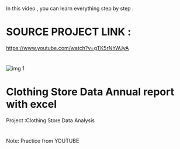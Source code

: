 In this video , you can learn everything step by step .
#
# SOURCE PROJECT LINK :
https://www.youtube.com/watch?v=gTK5rNhWJyA
#
![img 1](https://user-images.githubusercontent.com/101013518/229177506-89756ca9-1ce4-451d-909b-744367f48e55.png)
# Clothing Store Data Annual report with excel
Project :Clothing Store Data Analysis
# 
Note: Practice from YOUTUBE 
